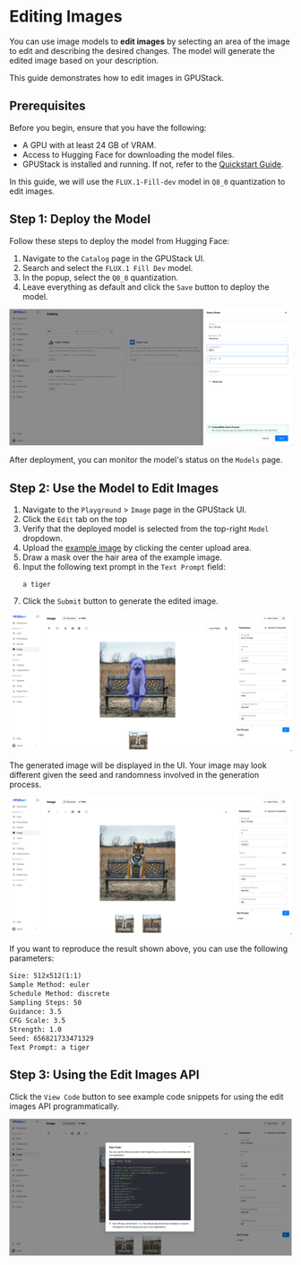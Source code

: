 # Editing Images

You can use image models to **edit images** by selecting an area of the image to edit and describing the desired changes. The model will generate the edited image based on your description.

This guide demonstrates how to edit images in GPUStack.

## Prerequisites

Before you begin, ensure that you have the following:

- A GPU with at least 24 GB of VRAM.
- Access to Hugging Face for downloading the model files.
- GPUStack is installed and running. If not, refer to the [Quickstart Guide](../quickstart.md).

In this guide, we will use the `FLUX.1-Fill-dev` model in `Q8_0` quantization to edit images.

## Step 1: Deploy the Model

Follow these steps to deploy the model from Hugging Face:

1. Navigate to the `Catalog` page in the GPUStack UI.
2. Search and select the `FLUX.1 Fill Dev` model.
3. In the popup, select the `Q8_0` quantization.
4. Leave everything as default and click the `Save` button to deploy the model.

![Deploy Model](../assets/using-models/editing-images/image-edit-catalog.png)

After deployment, you can monitor the model's status on the `Models` page.

## Step 2: Use the Model to Edit Images

1. Navigate to the `Playground` > `Image` page in the GPUStack UI.
2. Click the `Edit` tab on the top
3. Verify that the deployed model is selected from the top-right `Model` dropdown.
4. Upload the [example image](../assets//using-models/editing-images/image-edit-example.png) by clicking the center upload area.
5. Draw a mask over the hair area of the example image.
6. Input the following text prompt in the `Text Prompt` field:
   ```
   a tiger
   ```
7. Click the `Submit` button to generate the edited image.

![Image Edit Input](../assets/using-models/editing-images/image-edit-input.png)

The generated image will be displayed in the UI. Your image may look different given the seed and randomness involved in the generation process.

![Image Edit Output](../assets/using-models/editing-images/image-edit-output.png)

If you want to reproduce the result shown above, you can use the following parameters:

```
Size: 512x512(1:1)
Sample Method: euler
Schedule Method: discrete
Sampling Steps: 50
Guidance: 3.5
CFG Scale: 3.5
Strength: 1.0
Seed: 656821733471329
Text Prompt: a tiger
```

## Step 3: Using the Edit Images API

Click the `View Code` button to see example code snippets for using the edit images API programmatically.

![View Code](../assets/using-models/editing-images/view-code.png)
